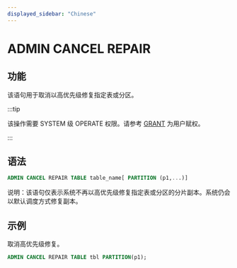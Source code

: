 ```yaml
---
displayed_sidebar: "Chinese"
---
```


# ADMIN CANCEL REPAIR

## 功能

该语句用于取消以高优先级修复指定表或分区。

:::tip

该操作需要 SYSTEM 级 OPERATE 权限。请参考 [GRANT](../../account-management/GRANT.md) 为用户赋权。

:::

## 语法

```sql
ADMIN CANCEL REPAIR TABLE table_name[ PARTITION (p1,...)]
```

说明：该语句仅表示系统不再以高优先级修复指定表或分区的分片副本。系统仍会以默认调度方式修复副本。

## 示例

取消高优先级修复。

```sql
ADMIN CANCEL REPAIR TABLE tbl PARTITION(p1);
```
